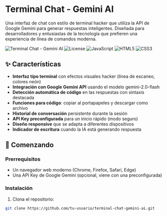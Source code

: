 # Terminal Chat - Gemini AI

Una interfaz de chat con estilo de terminal hacker que utiliza la API de Google Gemini para generar respuestas inteligentes. Diseñada para desarrolladores y entusiastas de la tecnología que prefieren una experiencia de línea de comandos moderna.

![Terminal Chat - Gemini AI](https://img.shields.io/badge/version-2.0--flash-green) ![License](https://img.shields.io/badge/license-MIT-blue) ![JavaScript](https://img.shields.io/badge/JavaScript-ES6+-yellow) ![HTML5](https://img.shields.io/badge/HTML5-supported-orange) ![CSS3](https://img.shields.io/badge/CSS3-styled-blueviolet)

## ✨ Características

- **Interfaz tipo terminal** con efectos visuales hacker (línea de escaneo, colores neón)
- **Integración con Google Gemini API** usando el modelo gemini-2.0-flash
- **Detección automática de código** en las respuestas con sintaxis destacada
- **Funciones para código**: copiar al portapapeles y descargar como archivo
- **Historial de conversación** persistente durante la sesión
- **API Key preconfigurada** para un inicio rápido (modo seguro)
- **Diseño responsive** que se adapta a diferentes dispositivos
- **Indicador de escritura** cuando la IA está generando respuesta

## 🚀 Comenzando

### Prerrequisitos

- Un navegador web moderno (Chrome, Firefox, Safari, Edge)
- Una API Key de Google Gemini (opcional, viene con una preconfigurada)

### Instalación

1. Clona el repositorio:
```bash
git clone https://github.com/tu-usuario/terminal-chat-gemini-ai.git
